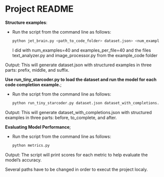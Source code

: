 # Project README

 **Structure examples**:

   - Run the script from the command line as follows:

     ```bash
     python jet_brain.py <path_to_code_folder> dataset.json> <num_examples> <examples_per_file>
     ```
     I did with num_examples=40 and examples_per_file=40 and the files text_analyzer.py and image_processor.py from the example_code folder

Output: This will generate dataset.json with structured examples in three parts: prefix, middle, and suffix.

**Use run_tiny_starcoder.py to load the dataset and run the model for each code completion example.**;
   - Run the script from the command line as follows:

     ```bash
     python run_tiny_starcoder.py dataset.json dataset_with_completions.json
     ```
Output: This will generate dataset_with_completions.json with structured examples in three parts: before, to_complete, and after.

**Evaluating Model Performance**;
- Run the script from the command line as follows:

     ```bash
     python metrics.py
     ```
Output: The script will print scores for each metric to help evaluate the model’s accuracy.


Several paths have to be changed in order to execut the project localy.

